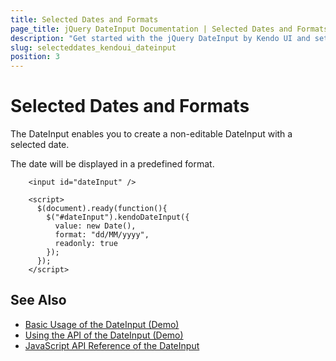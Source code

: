 ```yaml
---
title: Selected Dates and Formats
page_title: jQuery DateInput Documentation | Selected Dates and Formats
description: "Get started with the jQuery DateInput by Kendo UI and set its selected date and format."
slug: selecteddates_kendoui_dateinput
position: 3
---
```


# Selected Dates and Formats

The DateInput enables you to create a non-editable DateInput with a selected date.

The date will be displayed in a predefined format.

```dojo
    <input id="dateInput" />

    <script>
      $(document).ready(function(){
        $("#dateInput").kendoDateInput({
          value: new Date(),
          format: "dd/MM/yyyy",
          readonly: true
        });
      });
    </script>
```

## See Also

* [Basic Usage of the DateInput (Demo)](https://demos.telerik.com/kendo-ui/dateinput/index)
* [Using the API of the DateInput (Demo)](https://demos.telerik.com/kendo-ui/dateinput/api)
* [JavaScript API Reference of the DateInput](/api/javascript/ui/dateinput)
